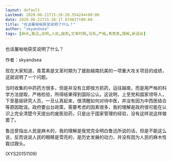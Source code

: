 ```yaml
---
layout: default
Lastmod: 2020-06-21T15:28:20.554244+00:00
date: 2020-06-21T15:28:17.874827+00:00
title: "也谈屠呦呦获奖说明了什么？"
author: "skyandsea"
tags: [麻木,鲁迅,说明,人民,越南,文革时期,没有,严格,青蒿素,理解,新语丝]
---
```


也谈屠呦呦获奖说明了什么？

作者：skyandsea

现在大家知道，青蒿素是文革时期为了援助越南抗美的一项重大攻关项目的成绩，这就说明了一个问题。

当时收集的中药药方很多，但是并没有立即按方抓药，运往越南，而是用严格的科学方法提取，严格检验，所得结果得到国际公认。这说明，上至党和国家领导人，下至基层研究人员，一旦认真起来，很清醒如何对待中医，并没有因为中西医结合等原因耽误。政府要出台政策，需要考虑的因素很多，我的理解是政府很可能在认识上完全清楚今天提出的废医验药，只是出于国家管理的经验，没有这样说这样做罢了。

鲁迅曾指出人民是麻木的，我的理解是我党完全明白鲁迅所说的话，但是不能这么说，反而说说人民的眼睛是雪亮的，是历史发展的动力，并没有因为人民的麻木性栽过跟头。

(XYS20151109)

